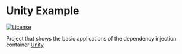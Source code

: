 # Unity Example
[![License](https://img.shields.io/badge/license-Apache%20License%202.0-blue.svg)](https://github.com/dfensgmbh/biz.dfch.CS.Unity.Example/blob/master/LICENSE)

Project that shows the basic applications of the dependency injection container [Unity](https://msdn.microsoft.com/en-us/library/dn170416.aspx)
